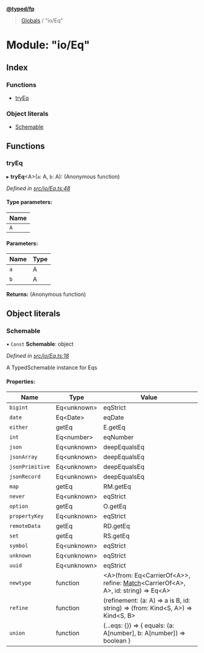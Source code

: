 **[@typed/fp](../README.md)**

> [Globals](../globals.md) / "io/Eq"

# Module: "io/Eq"

## Index

### Functions

* [tryEq](_io_eq_.md#tryeq)

### Object literals

* [Schemable](_io_eq_.md#schemable)

## Functions

### tryEq

▸ **tryEq**\<A>(`a`: A, `b`: A): (Anonymous function)

*Defined in [src/io/Eq.ts:48](https://github.com/TylorS/typed-fp/blob/559f273/src/io/Eq.ts#L48)*

#### Type parameters:

Name |
------ |
`A` |

#### Parameters:

Name | Type |
------ | ------ |
`a` | A |
`b` | A |

**Returns:** (Anonymous function)

## Object literals

### Schemable

▪ `Const` **Schemable**: object

*Defined in [src/io/Eq.ts:18](https://github.com/TylorS/typed-fp/blob/559f273/src/io/Eq.ts#L18)*

A TypedSchemable instance for Eqs

#### Properties:

Name | Type | Value |
------ | ------ | ------ |
`bigint` | Eq\<unknown> | eqStrict |
`date` | Eq\<Date> | eqDate |
`either` | getEq | E.getEq |
`int` | Eq\<number> | eqNumber |
`json` | Eq\<unknown> | deepEqualsEq |
`jsonArray` | Eq\<unknown> | deepEqualsEq |
`jsonPrimitive` | Eq\<unknown> | deepEqualsEq |
`jsonRecord` | Eq\<unknown> | deepEqualsEq |
`map` | getEq | RM.getEq |
`never` | Eq\<unknown> | eqStrict |
`option` | getEq | O.getEq |
`propertyKey` | Eq\<unknown> | eqStrict |
`remoteData` | getEq | RD.getEq |
`set` | getEq | RS.getEq |
`symbol` | Eq\<unknown> | eqStrict |
`unknown` | Eq\<unknown> | eqStrict |
`uuid` | Eq\<unknown> | eqStrict |
`newtype` | function | \<A>(from: Eq\<CarrierOf\<A>>, refine: [Match](_logic_types_.match.md)\<CarrierOf\<A>, A>, id: string) => Eq\<A> |
`refine` | function | (refinement: (a: A) => a is B, id: string) => (from: Kind\<S, A>) => Kind\<S, B> |
`union` | function | (...eqs: {}) => { equals: (a: A[number], b: A[number]) => boolean  } |
